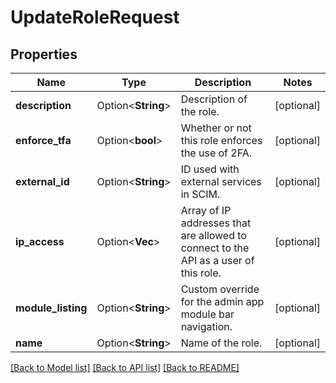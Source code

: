 # UpdateRoleRequest

## Properties

Name | Type | Description | Notes
------------ | ------------- | ------------- | -------------
**description** | Option<**String**> | Description of the role. | [optional]
**enforce_tfa** | Option<**bool**> | Whether or not this role enforces the use of 2FA. | [optional]
**external_id** | Option<**String**> | ID used with external services in SCIM. | [optional]
**ip_access** | Option<**Vec<String>**> | Array of IP addresses that are allowed to connect to the API as a user of this role. | [optional]
**module_listing** | Option<**String**> | Custom override for the admin app module bar navigation. | [optional]
**name** | Option<**String**> | Name of the role. | [optional]

[[Back to Model list]](../README.md#documentation-for-models) [[Back to API list]](../README.md#documentation-for-api-endpoints) [[Back to README]](../README.md)


